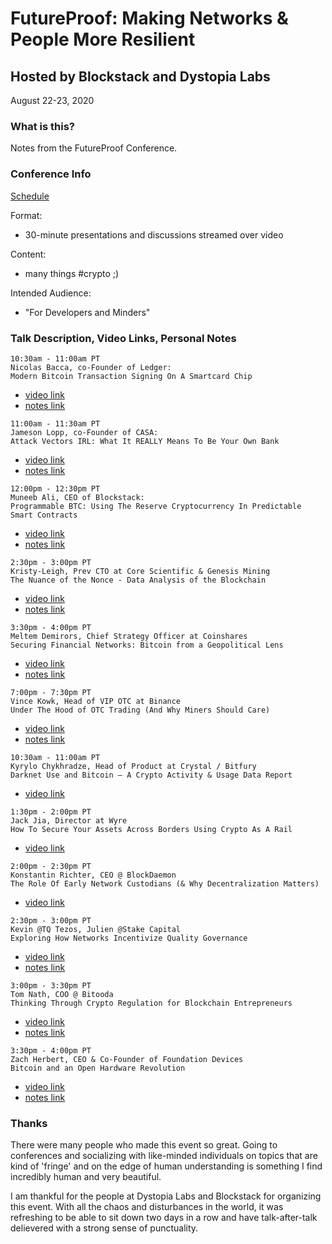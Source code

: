 # FutureProof: Making Networks & People More Resilient

## Hosted by Blockstack and Dystopia Labs

August 22-23, 2020

### What is this?

Notes from the FutureProof Conference.


### Conference Info

[Schedule](https://community.blockstack.org/futureproof)

Format:
- 30-minute presentations and discussions streamed over video

Content:
- many things #crypto ;)

Intended Audience:
- "For Developers and Minders"

### Talk Description, Video Links, Personal Notes

```
10:30am - 11:00am PT
Nicolas Bacca, co-Founder of Ledger:
Modern Bitcoin Transaction Signing On A Smartcard Chip
```
- [video link](https://www.crowdcast.io/e/future-proof-summit/4)
- [notes link](./notes/modern-bitcoin-transaction-signing-on-smartcards.md)


```
11:00am - 11:30am PT
Jameson Lopp, co-Founder of CASA:
Attack Vectors IRL: What It REALLY Means To Be Your Own Bank 
```
- [video link](https://www.crowdcast.io/e/future-proof-summit/5)
- [notes link](./notes/attack-vectors-irl.md)


```
12:00pm - 12:30pm PT
Muneeb Ali, CEO of Blockstack:
Programmable BTC: Using The Reserve Cryptocurrency In Predictable Smart Contracts
```
- [video link](https://www.crowdcast.io/e/future-proof-summit/7)
- [notes link](./notes/programming-bitcoin.md)


```
2:30pm - 3:00pm PT
Kristy-Leigh, Prev CTO at Core Scientific & Genesis Mining
The Nuance of the Nonce - Data Analysis of the Blockchain
```
- [video link](https://www.crowdcast.io/e/future-proof-summit/12)
- [notes link](./notes/the-nuance-of-the-nonce.md)


```
3:30pm - 4:00pm PT
Meltem Demirors, Chief Strategy Officer at Coinshares
Securing Financial Networks: Bitcoin from a Geopolitical Lens
```
- [video link](https://www.crowdcast.io/e/future-proof-summit/14)
- [notes link](./notes/securing-financial-networks.md)


```
7:00pm - 7:30pm PT
Vince Kowk, Head of VIP OTC at Binance
Under The Hood of OTC Trading (And Why Miners Should Care)
```
- [video link](https://www.crowdcast.io/e/future-proof-summit/21)
- [notes link](./notes/under-the-hood-of-otc-binance.md)


```
10:30am - 11:00am PT
Kyrylo Chykhradze, Head of Product at Crystal / Bitfury
Darknet Use and Bitcoin — A Crypto Activity & Usage Data Report
```
- [video link](https://www.crowdcast.io/e/future-proof-summit/32)
 
```
1:30pm - 2:00pm PT
Jack Jia, Director at Wyre
How To Secure Your Assets Across Borders Using Crypto As A Rail
```
- [video link](https://www.crowdcast.io/e/future-proof-summit/38)
 
```
2:00pm - 2:30pm PT
Konstantin Richter, CEO @ BlockDaemon
The Role Of Early Network Custodians (& Why Decentralization Matters)
```
- [video link](https://www.crowdcast.io/e/future-proof-summit/39)

```
2:30pm - 3:00pm PT
Kevin @TQ Tezos, Julien @Stake Capital
Exploring How Networks Incentivize Quality Governance

```
- [video link](https://www.crowdcast.io/e/future-proof-summit/40)
- [notes link](./notes/exploring-how-networks-incentivize-quality-governance.md)


```
3:00pm - 3:30pm PT
Tom Nath, COO @ Bitooda
Thinking Through Crypto Regulation for Blockchain Entrepreneurs
```
- [video link](https://www.crowdcast.io/e/future-proof-summit/41)
- [notes link](./notes/thinking-through-crypto-regulation-for-blockchain-entrepreneurs.md)


```
3:30pm - 4:00pm PT
Zach Herbert, CEO & Co-Founder of Foundation Devices
Bitcoin and an Open Hardware Revolution
```
- [video link](https://www.crowdcast.io/e/future-proof-summit/42)
- [notes link](./notes/bitcoin-and-an-open-hardware-revolution)


### Thanks

There were many people who made this event so great. Going to conferences and socializing with like-minded individuals on topics that are kind of 'fringe' and on the edge of human understanding is something I find incredibly human and very beautiful.

I am thankful for the people at Dystopia Labs and Blockstack for organizing this event. With all the chaos and disturbances in the world, it was refreshing to be able to sit down two days in a row and have talk-after-talk delievered with a strong sense of punctuality.



 
